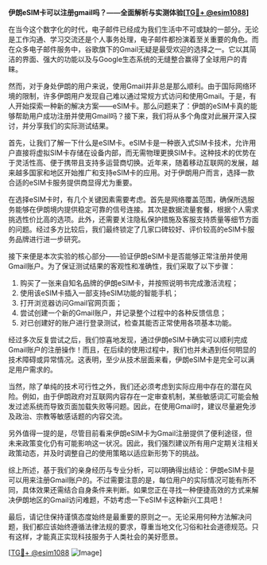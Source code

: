**伊朗eSIM卡可以注册gmail吗？——全面解析与实测体验[[TG💪+ @esim1088](https://t.me/s/esim1088)]**

在当今这个数字化的时代，电子邮件已经成为我们生活中不可或缺的一部分。无论是工作沟通、学习交流还是个人事务处理，电子邮件都扮演着至关重要的角色。而在众多电子邮件服务中，谷歌旗下的Gmail无疑是最受欢迎的选择之一。它以其简洁的界面、强大的功能以及与Google生态系统的无缝整合赢得了全球用户的青睐。

然而，对于身处伊朗的用户来说，使用Gmail并非总是那么顺利。由于国际网络环境的限制，许多伊朗用户发现自己难以通过常规方式访问和使用Gmail。于是，有人开始探索一种新的解决方案——eSIM卡。那么问题来了：伊朗的eSIM卡真的能够帮助用户成功注册并使用Gmail吗？接下来，我们将从多个角度对此展开深入探讨，并分享我们的实际测试结果。

首先，让我们了解一下什么是eSIM卡。eSIM卡是一种嵌入式SIM卡技术，允许用户直接将虚拟SIM卡存储在设备内部，而无需物理更换SIM卡。这种技术的优势在于灵活性高、便于携带且支持多运营商切换。近年来，随着移动互联网的发展，越来越多国家和地区开始推广和支持eSIM卡的应用。对于伊朗用户而言，选择一款合适的eSIM卡服务提供商显得尤为重要。

在选择eSIM卡时，有几个关键因素需要考虑。首先是网络覆盖范围，确保所选服务能够在伊朗境内提供稳定可靠的信号连接。其次是数据流量套餐，根据个人需求挑选性价比高的选项。此外，还需要关注隐私保护措施及客服支持质量等细节方面的问题。经过多方比较后，我们最终锁定了几家口碑较好、评价较高的eSIM卡服务品牌进行进一步研究。

接下来便是本次实验的核心部分——验证伊朗eSIM卡是否能够正常注册并使用Gmail账户。为了保证测试结果的客观性和准确性，我们采取了以下步骤：
1. 购买了一张来自知名品牌的伊朗eSIM卡，并按照说明书完成激活流程；
2. 使用该eSIM卡插入一部支持eSIM功能的智能手机；
3. 打开浏览器访问Gmail官网页面；
4. 尝试创建一个新的Gmail账户，并记录整个过程中的各种反馈信息；
5. 对已创建好的账户进行登录测试，检查其能否正常使用各项基本功能。

经过多次反复尝试之后，我们惊喜地发现，通过伊朗eSIM卡确实可以顺利完成Gmail账户的注册操作！而且，在后续的使用过程中，我们也并未遇到任何明显的技术障碍或异常情况。这表明，至少从技术层面来看，伊朗eSIM卡是完全可以满足用户需求的。

当然，除了单纯的技术可行性之外，我们还必须考虑到实际应用中存在的潜在风险。例如，由于伊朗政府对互联网内容存在一定审查机制，某些敏感词汇可能会触发过滤系统而导致页面加载失败等问题。因此，在使用Gmail时，建议尽量避免涉及政治、宗教等敏感话题的内容交流。

另外值得一提的是，尽管目前看来伊朗eSIM卡为Gmail注册提供了便利途径，但未来政策变化仍有可能影响这一状况。因此，我们强烈建议所有用户定期关注相关政策动态，并及时调整自己的使用策略以适应新形势下的挑战。

综上所述，基于我们的亲身经历与专业分析，可以明确得出结论：伊朗eSIM卡是可以用来注册Gmail账户的。不过需要注意的是，每位用户的实际情况可能有所不同，具体效果还需结合自身条件来判断。如果您正在寻找一种便捷高效的方式来解决伊朗地区的Gmail访问难题，不妨考虑一下eSIM卡这种新兴工具吧！

最后，请记住保持谨慎态度始终是最重要的原则之一。无论采用何种方法解决问题，我们都应该始终遵循法律法规的要求，尊重当地文化习俗和社会道德规范。只有这样，才能真正实现科技服务于人类社会的美好愿景。

[[TG💪+ @esim1088](https://t.me/s/esim1088) ![Image](https://i.postimg.cc/4NQfJmqS/Snipaste-2025-05-13-00-14-12.png)]